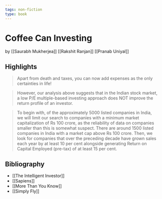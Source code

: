 ```yaml
---
tags: non-fiction
type: book
---
```


# Coffee Can Investing
by [[Saurabh Mukherjea]] [[Rakshit Ranjan]] [[Pranab Uniyal]]

## Highlights
> Apart from death and taxes, you can now add expenses as the only certainties in life!

> However, our analysis above suggests that in the Indian stock market, a low P/E multiple-based investing approach does NOT improve the return profile of an investor.

> To begin with, of the approximately 5000 listed companies in India, we will limit our search to companies with a minimum market capitalization of Rs 100 crore, as the reliability of data on companies smaller than this is somewhat suspect. There are around 1500 listed companies in India with a market cap above Rs 100 crore. Then, we look for companies that over the preceding decade have grown sales each year by at least 10 per cent alongside generating Return on Capital Employed (pre-tax) of at least 15 per cent.

## Bibliography
* [[The Intelligent Investor]]
* [[Sapiens]]
* [[More Than You Know]]
* [[Simply Fly]]
